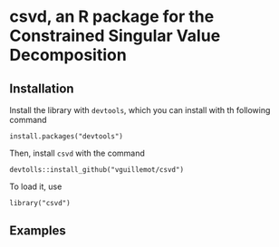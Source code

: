 # csvd, an R package for the Constrained Singular Value Decomposition

## Installation

Install the library with `devtools`, which you can install with th following command

```
install.packages("devtools")
```

Then, install `csvd` with the command

```
devtolls::install_github("vguillemot/csvd")
```

To load it, use

```
library("csvd")
```


## Examples



